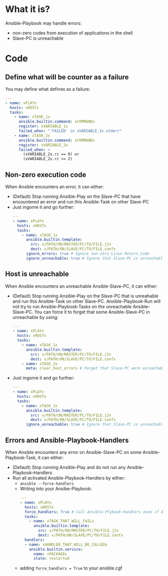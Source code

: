 # What it is?

Ansible-Playbook may handle errors:
- non-zero codes from execution of applicaitons in the shell
- Slave-PC is unreachable









# Code

## Define what will be counter as a failure

You may define what defines as a failure:
```yaml
---
- name: xPLAYx
  hosts: xHOSTx
  tasks:
    - name: xTASK_1x
      ansible.builtin.command: xCOMMANDx
      register: xVARIABLE_1x
      failed_when: "'FAILED' in xVARIABLE_1x.stderr"
    - name: xTASK_2x
      ansible.builtin.command: xCOMMANDx
      register: xVARIABLE_2x
      failed_when: >
        (xVARIABLE_2x.rc == 0) or
        (xVARIABLE_2x.rc >= 2)
```

## Non-zero execution code

When Ansible encounters an error, it can either:
- (Default) Stop running Ansible-Play on the Slave-PC that have encountered an error and run this Ansible-Task on other Slave-PC
- Just ingonre it and go further:
    ```yaml
    ---
    - name: xPLAYx
      hosts: xHOSTx
      tasks:
        - name: xTASK_1x
          ansible.builtin.template:
            src: x/PATH/ON/MASTER/PC/TO/FILE.j2x
            dest: x/PATH/ON/SLAVE/PC/TO/FILE.confx
          ignore_errors: true # Ignore non-zero Linux-Return_Code
          ignore_unreachable: true # Ignore that Slave-PC is unreachable
    ```









## Host is unreachable

When Ansible encounters an unreachable Ansible-Slave-PC, it can either:
- (Default) Stop running Ansible-Play on the Slave-PC that is unreahable and run this Ansible-Task on other Slave-PC. Ansible-Playbook-Run will not try to run Ansible-Playbook-Tasks on the unreachable Ansible-Slave-PC. You can force it to forget that some Ansible-Slave-PC in unreachable by using:
    ```yaml
    ---
    - name: xPLAYx
      hosts: xHOSTx
      tasks:
        - name: xTASK_1x
          ansible.builtin.template:
            src: x/PATH/ON/MASTER/PC/TO/FILE.j2x
            dest: x/PATH/ON/SLAVE/PC/TO/FILE.confx
        - name: xTASK_2x
          meta: clear_host_errors # Forget that Slave-PC were unreachable
    ``` 
- Just ingonre it and go further:
    ```yaml
    ---
    - name: xPLAYx
      hosts: xHOSTx
      tasks:
        - name: xTASK_1x
          ansible.builtin.template:
            src: x/PATH/ON/MASTER/PC/TO/FILE.j2x
            dest: x/PATH/ON/SLAVE/PC/TO/FILE.confx
          ignore_unreachable: true # Ignore that Slave-PC is unreachable
    ```









## Errors and Ansible-Playbook-Handlers

When Ansible encounters any error on Ansible-Slave-PC on some Ansible-Playbook-Task, it can either:
- (Default) Stop running Ansible-Play and do not run any Ansible-Playbook-Handlers
- Run all activated Ansible-Playbook-Handlers by either:
    - `ansible --force-handlers`
    - Writing into your Ansibe-Playbook:
        ```yaml
        ---
        - name: xPLAYx
          hosts: xHOSTx
          force_handlers: True # Call Ansible-Plybook-Handlers even if ANsible-Playbook-Task will fail
          tasks:
            - name: xTASK_THAT_WILL_FAILx
              ansible.builtin.template:
                src: x/PATH/ON/MASTER/PC/TO/FILE.j2x
                dest: x/PATH/ON/SLAVE/PC/TO/FILE.confx
          handlers:
          - name: xHANDLER_THAT_WILL_BE_CALLEDx
            ansible.builtin.service:
              name: xPACKAGEx
              state: restarted
        ```
    - adding `force_handlers = True` to your ansible.cgf